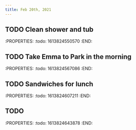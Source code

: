 ```yaml
---
title: Feb 20th, 2021
---
```


## TODO Clean shower and tub
:PROPERTIES:
:todo: 1613824550570
:END:
## TODO Take Emma to Park in the morning
:PROPERTIES:
:todo: 1613824567086
:END:
## TODO Sandwiches for lunch
:PROPERTIES:
:todo: 1613824607211
:END:
## TODO 
:PROPERTIES:
:todo: 1613824643878
:END:

